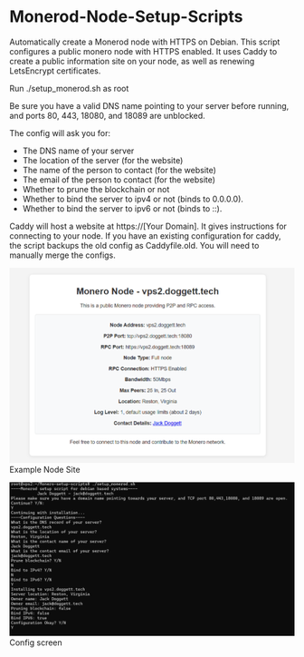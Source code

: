 # Monerod-Node-Setup-Scripts
Automatically create a Monerod node with HTTPS on Debian. This script configures a public monero node with HTTPS enabled. 
It uses Caddy to create a public information site on your node, as well as renewing LetsEncrypt certificates.

Run ./setup_monerod.sh as root

Be sure you have a valid DNS name pointing to your server before running, and ports 80, 443, 18080, and 18089 are unblocked.

The config will ask you for:
* The DNS name of your server
* The location of the server (for the website)
* The name of the person to contact (for the website)
* The email of the person to contact (for the website)
* Whether to prune the blockchain or not
* Whether to bind the server to ipv4 or not (binds to 0.0.0.0).
* Whether to bind the server to ipv6 or not (binds to ::).

Caddy will host a website at https://[Your Domain]. It gives instructions for connecting to your node.
If you have an existing configuration for caddy, the script backups the old config as Caddyfile.old. You will need to manually merge the configs.

![Site example](https://github.com/John-Doggett/Monerod-Node-Setup-Scripts/blob/main/docs/site.png?raw=true)
Example Node Site

![config example](https://github.com/John-Doggett/Monerod-Node-Setup-Scripts/blob/main/docs/config.png?raw=true)
Config screen
